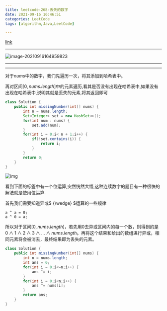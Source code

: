 ```yaml
---
title: leetcode-268-丢失的数字
date: 2021-09-16 16:46:51
categories: LeetCode
tags: [algorithm,Java,LeetCode]

---
```


[link](https://leetcode-cn.com/problems/missing-number/)

<hr/>

![image-20210916164959823](https://gitee.com/cao_ziqiang/img/raw/master/20210916164959.png)

<hr/>

<hr/>

对于$nums$中的数字，我们先遍历一次，将其添加到哈希表中。

再对区间$[0,nums.length]$中的元素遍历,看其是否没有出现在哈希表中,如果没有出现在哈希表中,说明其就是丢失的元素,将其返回即可

```java
class Solution {
    public int missingNumber(int[] nums) {
        int n = nums.length;
        Set<Integer> set = new HashSet<>();
        for(int num : nums) {
            set.add(num);
        }
        for(int i = 0;i< n + 1;i++) {
            if(!set.contains(i)) {
                return i;
            }
        }
        return 0;
    }
}
```

![img](https://gitee.com/cao_ziqiang/img/raw/master/20210916165503.jpg)

看到下面的标签中有一个位运算,突然恍然大悟,这种连续数字的题目有一种很快的解法就是使用位运算.

首先我们需要知道异或$ {\wedge} $运算的一些规律

```
a ^ a = 0;
a ^ 0 = a;
```

所以对于区间$[0,nums.length]$，若先用$0$去异或区间内的每一个数，则得到的是$0{\wedge}1{\wedge}2{\wedge}3{\wedge}...{\wedge}nums.length$。再将这个结果和给出的数组进行异或，相同元素将会被消去，最终结果即为丢失的元素。

```java
class Solution {
    public int missingNumber(int[] nums) {
        int n = nums.length;
        int ans = 0;
        for(int i = 0;i<=n;i++) {
            ans ^= i;
        }
        for(int i = 0;i<n;i++) {
            ans ^= nums[i];
        }
        return ans;
    }
}
```

